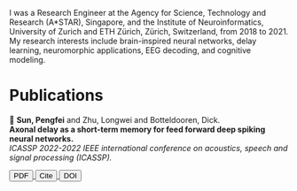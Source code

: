 
I was a Research Engineer at the Agency for Science, Technology and Research (A*STAR), Singapore, and the Institute of Neuroinformatics, University of Zurich and ETH Zürich, Zürich, Switzerland, from 2018 to 2021. My research interests include brain-inspired neural networks, delay learning, neuromorphic applications, EEG decoding, and cognitive modeling.

Publications
======
📄 **Sun, Pengfei** and Zhu, Longwei and Botteldooren, Dick.  
**Axonal delay as a short-term memory for feed forward deep spiking neural networks.**  
*ICASSP 2022-2022 IEEE international conference on acoustics, speech and signal processing (ICASSP).*

<a href="https://yourdomain.com/files/your-paper.pdf" target="_blank">
  <button>PDF</button>
</a>
<a href="https://yourdomain.com/files/your-paper.bib" target="_blank">
  <button>Cite</button>
</a>
<a href="https://doi.org/10.1109/TNNLS.xxxxxx" target="_blank">
  <button>DOI</button>
</a>




